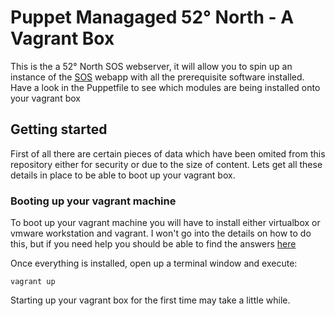 # Puppet Managaged 52° North  - A Vagrant Box

This is the a 52° North SOS webserver, it will allow you to spin up an instance of the [SOS](http://52north.org/communities/sensorweb/sos/) webapp with all the prerequisite software installed. Have a look in the Puppetfile to see which modules are being installed onto your vagrant box

## Getting started

First of all there are certain pieces of data which have been omited from this repository either for security or due to the size of content. Lets get all these details in place to be able to boot up your vagrant box.

### Booting up your vagrant machine

To boot up your vagrant machine you will have to install either virtualbox or vmware workstation and vagrant. I won't go into the details on how to do this, but if you need help you should be able to find the answers [here](www.google.com)

Once everything is installed, open up a terminal window and execute: 
    
    vagrant up

Starting up your vagrant box for the first time may take a little while.
